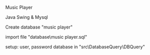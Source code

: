 Music Player

Java Swing & Mysql

Create database "music player"

import file "database\music player.sql"

setup: user, password database in "src\DatabaseQuery\DBQuery"
